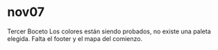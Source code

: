 # nov07
Tercer Boceto
Los colores están siendo probados, no existe una paleta elegida.
Falta el footer y el mapa del comienzo.
